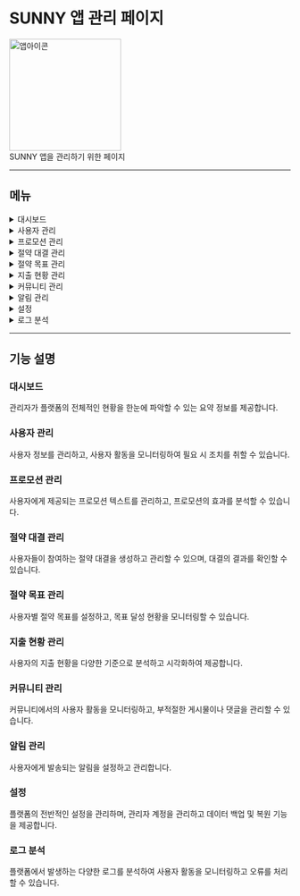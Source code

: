 # SUNNY 앱 관리 페이지

<div align="start">
    <img src="https://github.com/SUNNY-PJ/.github/assets/100350818/fc755de8-3cb6-46a4-b70a-d769cebbebb1" width="200" title="앱아이콘">
    <br/>
    SUNNY 앱을 관리하기 위한 페이지
</div>

---

## 메뉴

<details>
<summary>대시보드</summary>
<ul>
    <li>전체 통계 요약 (사용자 수, 총 절약 금액, 활성 사용자 수 등)</li>
    <li>최근 활동 로그 (최근 가입한 사용자, 최근 절약 목표 달성 등)</li>
</ul>
</details>

<details>
<summary>사용자 관리</summary>
<ul>
    <li>사용자 목록 보기</li>
    <li>사용자 검색 및 필터링 (활성/비활성 사용자, 절약 목표 달성 여부 등)</li>
    <li>사용자 프로필 보기 및 수정</li>
    <li>사용자 활동 내역 (절약 목표, 대결 참여 내역, 지출 현황 등)</li>
</ul>
</details>

<details>
<summary>프로모션 관리</summary>
<ul>
    <li>프로모션 텍스트 관리 (프로모션 메시지 추가, 수정, 삭제)</li>
    <li>프로모션 효과 분석 (프로모션에 따른 사용자 활동 변화)</li>
</ul>
</details>

<details>
<summary>절약 대결 관리</summary>
<ul>
    <li>대결 목록 보기</li>
    <li>대결 생성 및 수정</li>
    <li>대결 참여자 관리</li>
    <li>대결 결과 확인 및 통계</li>
</ul>
</details>

<details>
<summary>절약 목표 관리</summary>
<ul>
    <li>사용자별 절약 목표 현황 보기</li>
    <li>목표 설정 및 수정</li>
    <li>목표 달성률 통계</li>
</ul>
</details>

<details>
<summary>지출 현황 관리</summary>
<ul>
    <li>전체 및 카테고리별 지출 통계</li>
    <li>월별 지출 현황 분석</li>
    <li>지출 데이터 시각화</li>
</ul>
</details>

<details>
<summary>커뮤니티 관리</summary>
<ul>
    <li>커뮤니티 게시물 및 댓글 관리</li>
    <li>사용자 신고 처리</li>
    <li>커뮤니티 활동 통계 (게시물 수, 댓글 수, 좋아요 수 등)</li>
</ul>
</details>

<details>
<summary>알림 관리</summary>
<ul>
    <li>시스템 알림 설정 및 관리</li>
    <li>사용자 알림 발송 기록</li>
</ul>
</details>

<details>
<summary>설정</summary>
<ul>
    <li>플랫폼 설정 (앱 설정, 정책 설정 등)</li>
    <li>관리자 계정 관리</li>
    <li>데이터 백업 및 복원</li>
</ul>
</details>

<details>
<summary>로그 분석</summary>
<ul>
    <li>사용자 활동 로그 (로그인 기록, 페이지 뷰 등)</li>
    <li>오류 로그 및 처리 현황</li>
</ul>
</details>

---

## 기능 설명

### 대시보드

관리자가 플랫폼의 전체적인 현황을 한눈에 파악할 수 있는 요약 정보를 제공합니다.

### 사용자 관리

사용자 정보를 관리하고, 사용자 활동을 모니터링하여 필요 시 조치를 취할 수 있습니다.

### 프로모션 관리

사용자에게 제공되는 프로모션 텍스트를 관리하고, 프로모션의 효과를 분석할 수 있습니다.

### 절약 대결 관리

사용자들이 참여하는 절약 대결을 생성하고 관리할 수 있으며, 대결의 결과를 확인할 수 있습니다.

### 절약 목표 관리

사용자별 절약 목표를 설정하고, 목표 달성 현황을 모니터링할 수 있습니다.

### 지출 현황 관리

사용자의 지출 현황을 다양한 기준으로 분석하고 시각화하여 제공합니다.

### 커뮤니티 관리

커뮤니티에서의 사용자 활동을 모니터링하고, 부적절한 게시물이나 댓글을 관리할 수 있습니다.

### 알림 관리

사용자에게 발송되는 알림을 설정하고 관리합니다.

### 설정

플랫폼의 전반적인 설정을 관리하며, 관리자 계정을 관리하고 데이터 백업 및 복원 기능을 제공합니다.

### 로그 분석

플랫폼에서 발생하는 다양한 로그를 분석하여 사용자 활동을 모니터링하고 오류를 처리할 수 있습니다.
